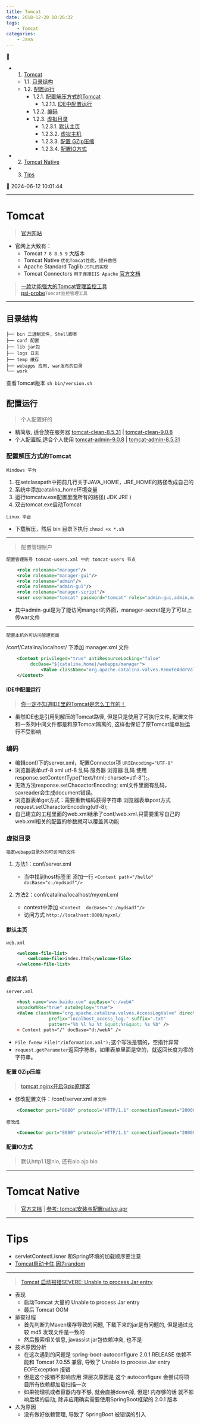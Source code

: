 ```yaml
---
title: Tomcat
date: 2018-12-20 10:26:32
tags: 
    - Tomcat
categories: 
    - Java
---
```


💠

- 1. [Tomcat](#tomcat)
    - 1.1. [目录结构](#目录结构)
    - 1.2. [配置运行](#配置运行)
        - 1.2.1. [配置解压方式的Tomcat](#配置解压方式的tomcat)
            - 1.2.1.1. [IDE中配置运行](#ide中配置运行)
        - 1.2.2. [编码](#编码)
        - 1.2.3. [虚拟目录](#虚拟目录)
            - 1.2.3.1. [默认主页](#默认主页)
            - 1.2.3.2. [虚拟主机](#虚拟主机)
            - 1.2.3.3. [配置 GZip压缩](#配置-gzip压缩)
            - 1.2.3.4. [配置IO方式](#配置io方式)
- 2. [Tomcat Native](#tomcat-native)
- 3. [Tips](#tips)

💠 2024-06-12 10:01:44
****************************************
# Tomcat
> [官方网站](http://tomcat.apache.org/)

- 官网上大致有：
    - Tomcat `7 8 8.5 9` 大版本
    - Tomcat Native `优化Tomcat性能，提升数倍`
    - Apache Standard Taglib `JSTL的实现`
    - Tomcat Connectors `用于连接IIS Apache` [官方文档](http://tomcat.apache.org/connectors-doc/index.html)

> [一款功能强大的Tomcat管理监控工具](https://zhuanlan.zhihu.com/p/35557373?group_id=967469270317457408)  
> [psi-probe](https://github.com/psi-probe/psi-probe)`Tomcat监控管理工具`

************************

## 目录结构
```
├── bin 二进制文件, Shell脚本 
├── conf 配置
├── lib jar包
├── logs 日志
├── temp 缓存
├── webapps 应用, war发布的目录
└── work 
```

查看Tomcat版本 `sh bin/version.sh`

## 配置运行
> 个人配置好的

- 精简版, 适合放在服务器 [tomcat-clean-8.5.31](http://cloud.kuangcp.top/tomcat-clean-8.5.31.zip) | [tomcat-clean-9.0.8](http://cloud.kuangcp.top/tomcat-clean-9.0.8.zip)
- 个人配置版,适合个人使用 [tomcat-admin-9.0.8](http://cloud.kuangcp.top/tomcat-admin-9.0.8.zip) | [tomcat-admin-8.5.31](http://cloud.kuangcp.top/tomcat-admin-8.5.31.zip)

###  配置解压方式的Tomcat
`Windows 平台`
1. 在setclasspath中把前几行关于JAVA_HOME，JRE_HOME的路径改成自己的
2. 系统中添加catalina_home环境变量
3. 运行tomcatw.exe配置里面所有的路径( JDK JRE )
4. 双击tomcat.exe启动Tomcat

`Linux 平台`
- 下载解压，然后 bin 目录下执行 `chmod +x *.sh`

************************

> 配置管理账户

`配置管理账号 tomcat-users.xml 中的 tomcat-users 节点`

```xml
    <role rolename="manager"/>　  
    <role rolename="manager-gui"/>　  
    <role rolename="admin"/>　  
    <role rolename="admin-gui"/>　  
    <role rolename="manager-script"/>  
    <user username="tomcat" password="tomcat" roles="admin-gui,admin,manager-gui,manager,manager-script"/>
```
- 其中admin-gui是为了能访问manger的界面，manager-secret是为了可以上传war文件 

************************

`配置本机外可访问管理页面`  

/conf/Catalina/localhost/ 下添加 manager.xml 文件
```xml
    <Context privileged="true" antiResourceLocking="false"   
         docBase="${catalina.home}/webapps/manager">  
             <Valve className="org.apache.catalina.valves.RemoteAddrValve" allow="^.*$" />  
    </Context> 
```

#### IDE中配置运行
> [你一定不知道IDE里的Tomcat是怎么工作的！ ](https://mp.weixin.qq.com/s?__biz=MzI3MTEwODc5Ng==&mid=401107149&idx=1&sn=908bd8ba76b38417570056795626c163&scene=21#wechat_redirect)

- 虽然IDE也是引用到解压的Tomcat路径, 但是只是使用了可执行文件, 配置文件和一系列中间文件都是和原Tomcat隔离的, 这样也保证了原Tomcat能单独运行不受影响

### 编码
- 编辑conf/下的server.xml，配置Connector项 `URIEncoding="UTF-8"`
- 浏览器表单utf-8     xml utf-8  乱码 服务器   浏览器  乱码  使用response.setContentType("text/html; charset=utf-8");。
- 无效方法response.setChaoactorEncoding; xml文件里面有乱码，saxreader会生成document错误。
- 浏览器表单get方式：需要重新编码获得字符串    浏览器表单post方式 request.setCharactorEncoding(utf-8);
- 自己建立的工程里面的web.xml继承了conf/web.xml.只需要重写自己的web.xml相关的配置的参数就可以覆盖其功能

### 虚拟目录
`指定webapp目录外的可访问的文件`
1. 方法1：conf/server.xml
    - 当中找到host标签里 添加一行 `<Context path="/hello" docBase="c:/mydsadf"/>`

1. 方法2：conf/catalina/localhost/myxml.xml
    - context中添加 `<Context  docBase="c:/mydsadf"/>`
    - 访问方式 `http://localhsot:8080/myxml/`

#### 默认主页
`web.xml`
```xml
    <welcome-file-list>
        <welcome-file>index.html</welcome-file>
    </welcome-file-list>
```

#### 虚拟主机
`server.xml`
```xml
    <host name="www.baidu.com" appBase="c:/webA" 
    unpackWARs="true" autoDeploy="true">
    <Valve className="org.apache.catalina.valves.AccessLogValve" directory="logs"
                prefix="localhost_access_log." suffix=".txt"
                pattern="%h %l %u %t &quot;%r&quot; %s %b" />
    < Context path="/" docBase="d:/webA" />
```

- `File f=new File("/information.xml");`这个写法是错的，空指针异常
- `request.getParameter`返回字符串，如果表单里面是空的，就返回长度为零的字符串。

#### 配置 GZip压缩
> [tomcat nginx开启Gzip原博客](http://www.imooc.com/article/15304)

- 修改配置文件：/conf/server.xml
`原文件`
```xml
    <Connector port="8080" protocol="HTTP/1.1" connectionTimeout="20000" redirectPort="8443" />
```
`修改成`
```xml
    <Connector port="8080" protocol="HTTP/1.1" connectionTimeout="20000" redirectPort="8443" compression="on" compressionMinSize="2048" noCompressionUserAgents="gozilla,traviata" compressableMimeType="text/html,text/xml,text/javascript,application/x-javascript,application/javascript,text/css,text/plain"/>
```
#### 配置IO方式
> 默认http1.1是nio, 还有aio ajp bio


************************

# Tomcat Native
> [官方文档](http://tomcat.apache.org/native-doc/) | [参考: tomcat安装与配置native,apr](https://blog.csdn.net/shangruo/article/details/52776212)


*************************

#  Tips
- servletContextLisner 和Spring环境的加载顺序要注意
- [Tomcat启动卡住,因为random](https://www.jianshu.com/p/576d356dc163)

************************
> [Tomcat 启动报错SEVERE: Unable to process Jar entry](https://www.jqhtml.com/43116.html)

- 表现
    - 启动Tomcat 大量的 Unable to process Jar entry
    - 最后 Tomcat OOM
- 排查过程
    - 首先判断为Maven缓存导致的问题, 下载下来的jar是有问题的, 但是通过比较 md5 发现文件是一致的
    - 然后搜索相关信息, javassist jar包依赖冲突, 也不是
- 技术原因分析
    - 在这次遇到的问题是 spring-boot-autoconfigure 2.0.1.RELEASE 依赖不能和 Tomcat 7.0.55 兼容, 导致了 Unable to process Jar entry EOFException 报错
    - 但是这个报错不影响应用 深层次原因是 这个 autoconfigure 会尝试将项目所有依赖都加载扫描一次
    - 如果物理机或者容器内存不够, 就会直接down掉, 但是! 内存够的话 就不影响后续的启动, 除非应用确实需要使用SpringBoot框架的 2.0.1 版本
- 人为原因
    - 没有做好依赖管理, 导致了 SpringBoot 被错误的引入

